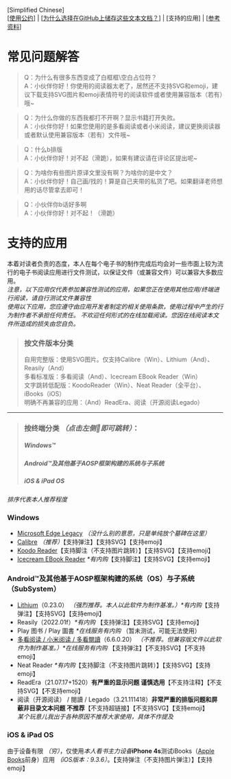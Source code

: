 [Simplified Chinese]  
\[[使用公约](https://github.com/qtqtEricChiu/qtqtEricChiu/blob/EBook-Docs/convention_zh-hans.md)\] | \[[为什么选择在GitHub上储存这些文本文档？](https://github.com/qtqtEricChiu/qtqtEricChiu/blob/main/why-create-these-documents-at-github.md "为什么选择在GitHub上储存这些文本文档？")\] | [支持的应用] | \[[参考资料](https://github.com/qtqtEricChiu/qtqtEricChiu/blob/EBook-Docs/references.md)\]

常见问题解答
=========
> Q：为什么有很多东西变成了白框框\空白占位符？  
A：小伙伴你好！你使用的阅读器太老了，居然还不支持SVG和emoji，建议下载支持SVG图片和emoji表情符号的阅读软件或者使用兼容版本（若有）哦~  

> Q：为什么你做的东西我都打不开啊？显示书籍打开失败。  
A：小伙伴你好！如果您使用的是多看阅读或者小米阅读，建议更换阅读器或者默认使用兼容版本（若有）文件哦~  

> Q：什么b排版  
A：小伙伴你好！对不起（滑跪），如果有建议请在评论区提出呢~  

> Q：为啥你有些图片原译文里没有啊？为啥你的是中文？  
A：小伙伴你好！自己画/找的！算是自己夹带的私货了吧。如果翻译老师想用的话尽管拿去即可！  

> Q：小伙伴你b话好多啊   
A：小伙伴你好！对不起！（滑跪）  

支持的应用
=========
本着对读者负责的态度，本人在每个电子书的制作完成后均会对一些市面上较为流行的电子书阅读应用进行文件测试，以保证文件（或兼容文件）可以兼容大多数应用。  
*注意，以下应用仅代表参加兼容性测试的应用，如果您正在使用其他应用/终端进行阅读，请自行测试文件兼容性*  
*使用以下应用，您应遵守由应用开发者制定的相关使用条款，使用过程中产生的行为制作者不承担任何责任。*
*不欢迎任何形式的在线加载阅读。您因在线阅读本文件所造成的损失由您自负。*

> ### 按文件版本分类  
> 自用完整版：使用SVG图片。仅支持Calibre（Win）、Lithium（And）、Reasily（And）    
> 多看标准版：多看阅读（And）、Icecream EBook Reader（Win）  
> 文字跳转低配版：KoodoReader（Win）、Neat Reader（全平台）、iBooks（iOS）  
> 明确不再兼容的应用：（And）ReadEra、阅读（开源阅读Legado）    

-----

> ### 按终端分类 *（点击左侧🔗即可跳转）*：
> ##### Windows™
> ##### Android™及其他基于AOSP框架构建的系统与子系统
> ##### iOS & iPad OS  

*排序代表本人推荐程度*
### Windows
 -  [Microsoft Edge Legacy](https://support.microsoft.com/zh-cn/microsoft-edge/%E4%BB%80%E4%B9%88%E6%98%AF-microsoft-edge-%E6%97%A7%E7%89%88-3e779e55-4c55-08e6-ecc8-2333768c0fb0) *（没什么别的意思，只是单纯放个墓碑在这里）*  
 -  [Calibre](https://github.com/kovidgoyal/calibre) *（推荐）*【支持弹注】【支持SVG】【支持emoji】
 -  [Koodo Reader](https://koodo.960960.xyz/ "将跳转至第三方网站")【支持脚注（不支持图片跳转）】【支持SVG】【支持emoji】
 -  [Icecream EBook Reader](https://www.icecreamapps.com/Ebook-Reader/ "将跳转至第三方网站") *\*有内购*【支持脚注】【支持SVG】【支持emoji】

### Android™及其他基于AOSP框架构建的系统（OS）与子系统（SubSystem）
 - [Lithium](https://play.google.com/store/apps/details?id=com.faultexception.reader "将跳转至Google Play Store")（0.23.0） *（强烈推荐。本人以此软件为制作基准。）\*有内购*【支持弹注】【支持SVG】【支持emoji】
 - Reasily（2022.01f）*\*有内购* 【支持弹注】【支持SVG】【支持emoji】
 - Play 图书 / Play 圖書 *\*在线服务有内购* （暂未测试，可能无法使用）
 - [多看阅读 / 小米阅读 / 多看閱讀](https://www.duokan.com/pc/)（6.6.0.20） *（不推荐。但兼容版文件以此软件为制作基准。）\*在线服务有内购* 【支持弹注】【不支持SVG】【不支持emoji】
 - Neat Reader *\*有内购*【支持脚注（不支持图片跳转）】【支持SVG】【支持emoji】
 - ReadEra（21.07.17+1520）**有严重的显示问题 谨慎选用**【不支持注释】【不支持SVG】【不支持emoji】
 - 阅读（开源阅读） / 閱讀 / Legado（3.21.111418）**非常严重的排版问题和屏蔽非目录文本问题 不推荐**【不支持超链接】【不支持SVG】【支持emoji】  
*某个玩意儿我出于各种原因不推荐大家使用，具体不作提及*

### iOS & iPad OS
由于设备有限 *（穷）*，仅使用*本人看书主力设备***iPhone 4s**测试iBooks（[Apple Books](https://www.apple.com/apple-books/)前身）应用 *（iOS版本：9.3.6）*。【支持弹注（不支持图片弹注）】【支持emoji】
